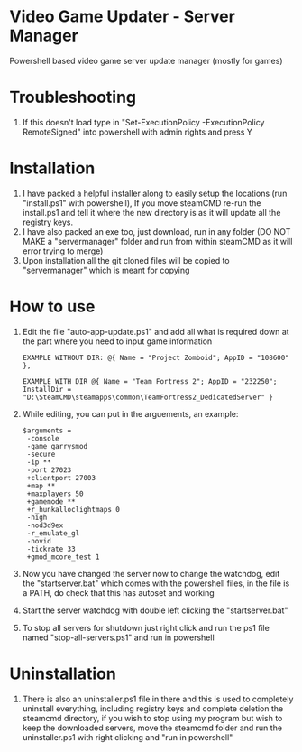 # Video Game Updater - Server Manager
Powershell based video game server update manager (mostly for games)

# Troubleshooting
1. If this doesn't load type in "Set-ExecutionPolicy -ExecutionPolicy RemoteSigned" into powershell with admin rights and press Y

# Installation
1. I have packed a helpful installer along to easily setup the locations (run "install.ps1" with powershell), If you move steamCMD re-run the install.ps1 and tell it where the new directory is as it will update all the registry keys.
2. I have also packed an exe too, just download, run in any folder (DO NOT MAKE a "servermanager" folder and run from within steamCMD as it will error trying to merge)
3. Upon installation all the git cloned files will be copied to "servermanager" which is meant for copying

# How to use
1. Edit the file "auto-app-update.ps1" and add all what is required down at the part where you need to input game information
    ```
    EXAMPLE WITHOUT DIR: @{ Name = "Project Zomboid"; AppID = "108600" },
    ```

    ```
    EXAMPLE WITH DIR @{ Name = "Team Fortress 2"; AppID = "232250"; InstallDir = 
    "D:\SteamCMD\steamapps\common\TeamFortress2_DedicatedServer" }
    ```
2. While editing, you can put in the arguements, an example:
   ```
   $arguments = 
    -console
    -game garrysmod
    -secure
    -ip **
    -port 27023
    +clientport 27003
    +map **
    +maxplayers 50
    +gamemode **
    +r_hunkalloclightmaps 0
    -high
    -nod3d9ex
    -r_emulate_gl
    -novid
    -tickrate 33
    +gmod_mcore_test 1
   ```
3. Now you have changed the server now to change the watchdog, edit the "startserver.bat" which comes with the powershell files, in the file is a PATH, do check that this has autoset and working
4. Start the server watchdog with double left clicking the "startserver.bat"
5. To stop all servers for shutdown just right click and run the ps1 file named "stop-all-servers.ps1" and run in powershell

# Uninstallation
1. There is also an uninstaller.ps1 file in there and this is used to completely uninstall everything, including registry keys and complete deletion the steamcmd directory, if you wish to stop using my program but wish to keep the downloaded servers, move the steamcmd folder and run the uninstaller.ps1 with right clicking and "run in powershell"